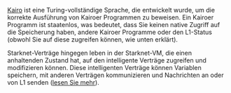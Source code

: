 [Kairo](https://medium.com/starkware/hello-cairo-3cb43b13b209) ist eine Turing-vollständige Sprache, die entwickelt wurde, um die korrekte Ausführung von Kairoer Programmen zu beweisen. Ein Kairoer Programm ist staatenlos, was bedeutet, dass Sie keinen native Zugriff auf die Speicherung haben, andere Kairoer Programme oder den L1-Status (obwohl Sie auf diese zugreifen können, wie unten erklärt). 

Starknet-Verträge hingegen leben in der Starknet-VM, die einen anhaltenden Zustand hat, auf den intelligente Verträge zugreifen und modifizieren können. Diese intelligenten Verträge können Variablen speichern, mit anderen Verträgen kommunizieren und Nachrichten an oder von L1 senden ([lesen Sie mehr](https://www.cairo-lang.org/docs/hello_starknet/index.html)).